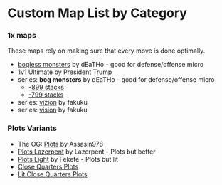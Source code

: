 # Custom Map List by Category

### 1x maps
These maps rely on making sure that every move is done optimally.

- [bogless monsters](https://generals.io/maps/bogless%20monsters) by dEaTHo - good for defense/offense micro  
- [1v1 Ultimate](https://generals.io/maps/1v1%20Ultimate) by President Trump  
- series: **bog monsters** by dEaTHo - good for defense/offense micro  
  - [-899 stacks](https://generals.io/maps/3v4%20bog%20monsters%2B)
  - [-799 stacks](https://generals.io/maps/3v4%20bog%20monsters)
- series: [vizion](https://generals.io/maps/vizion%20v0.8) by fakuku
- series: [vision](https://generals.io/maps/vision%20v0.75) by fakuku

### Plots Variants
- The OG: [Plots](https://generals.io/maps/Plots) by Assasin978
- [Plots Lazerpent](https://generals.io/maps/Plots%20Lazerpent) by Lazerpent - Plots but better
- [Plots Light](https://generals.io/maps/Plots%20Light) by Fekete - Plots but lit
- [Close Quarters Plots](https://generals.io/maps/Close%20Quarters%20Plots)
- [Lit Close Quarters Plots](https://generals.io/maps/Lit%20Close%20Quarters%20Plots)
